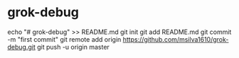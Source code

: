 # grok-debug

echo "# grok-debug" >> README.md
git init
git add README.md
git commit -m "first commit"
git remote add origin https://github.com/msilva1610/grok-debug.git
git push -u origin master
